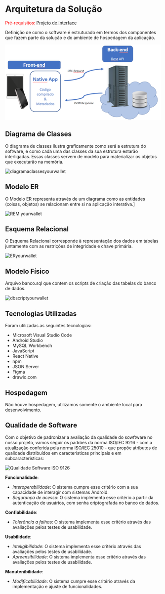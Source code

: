 # Arquitetura da Solução

<span style="color:red">Pré-requisitos: <a href="04-Projeto de Interface.md"> Projeto de Interface</a></span>

Definição de como o software é estruturado em termos dos componentes que fazem parte da solução e do ambiente de hospedagem da aplicação.

![Arquitetura da Solução](img/02-mob-arch.png)

## Diagrama de Classes

O diagrama de classes ilustra graficamente como será a estrutura do software, e como cada uma das classes da sua estrutura estarão interligadas. Essas classes servem de modelo para materializar os objetos que executarão na memória.

![diagramaclassesyourwallet](https://github.com/ICEI-PUC-Minas-PMV-ADS/pmv-ads-2023-2-e3-proj-mov-t4-time3-smart-wallet/assets/109763968/17ea9193-dd60-4abc-9854-b9cef391a10a)


## Modelo ER

O Modelo ER representa através de um diagrama como as entidades (coisas, objetos) se relacionam entre si na aplicação interativa.]

![REM yourwallet](https://github.com/ICEI-PUC-Minas-PMV-ADS/pmv-ads-2023-2-e3-proj-mov-t4-time3-smart-wallet/assets/109763968/4a1e0a96-dd61-4a26-8e29-4e8c0a0b4319)


## Esquema Relacional

O Esquema Relacional corresponde à representação dos dados em tabelas juntamente com as restrições de integridade e chave primária.
 
![ERyourwallet](https://github.com/ICEI-PUC-Minas-PMV-ADS/pmv-ads-2023-2-e3-proj-mov-t4-time3-smart-wallet/assets/109763968/f0dd66cc-37cf-4cc5-b30b-5d9b66d4315b)


## Modelo Físico

Arquivo banco.sql que contem os scripts de criação das tabelas do banco de dados.

![dbscriptyourwallet](https://github.com/ICEI-PUC-Minas-PMV-ADS/pmv-ads-2023-2-e3-proj-mov-t4-time3-smart-wallet/assets/109763968/5fe0b150-db41-4399-bd19-2f34e8f939f3)

## Tecnologias Utilizadas

Foram utilizadas as seguintes tecnologias:

- Microsoft Visual Studio Code
- Android Studio
- MySQL Workbench
- JavaScript
- React Native
- npm
- JSON Server
- Figma
- drawio.com

## Hospedagem

Não houve hospedagem, utilizamos somente o ambiente local para desenvolvimento.

## Qualidade de Software

Com o objetivo de padronizar a avaliação da qualidade do sowftware no nosso projeto, vamos seguir os padrões da norma ISO/IEC 9216 - com a atualização conferida pela norma ISO/IEC 25010 - que propõe atributos de qualidade distribuídos em características principais e em subcaracteristicas:

![Qualidade Software ISO 9126](https://github.com/ICEI-PUC-Minas-PMV-ADS/pmv-ads-2023-2-e3-proj-mov-t4-time3-smart-wallet/assets/109763968/b3505eb3-277c-4c54-9df5-b466b9c8c365)

**Funcionalidade**:
 - *Interoperabilidade*: O sistema cumpre esse critério com a sua capacidade de interagir com sistemas Android.
 - *Segurança de acesso*: O sistema implementa esse critério a partir da autenticação de usuários, com senha criptografada no banco de dados.

**Confiabilidade**:
 - *Tolerância a falhas*: O sistema implementa esse critério através das avaliações pelos testes de usabilidade.

**Usabilidade**:
 - *Inteligibilidade*: O sistema implementa esse critério através das avaliações pelos testes de usabilidade.
 - *Apreensibilidade*: O sistema implementa esse critério através das avaliações pelos testes de usabilidade.

**Manutenibilidade**:
 - *Modificabilidade*: O sistema cumpre esse critério através da implementação e ajuste de funcionalidades.

